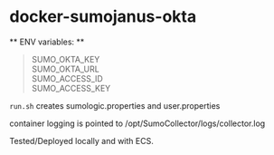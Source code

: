 # docker-sumojanus-okta
** ENV variables: **
> SUMO_OKTA_KEY <br>
> SUMO_OKTA_URL <br>
> SUMO_ACCESS_ID <br>
> SUMO_ACCESS_KEY <br>


`run.sh` creates sumologic.properties and user.properties


container logging is pointed to /opt/SumoCollector/logs/collector.log



Tested/Deployed locally and with ECS.
